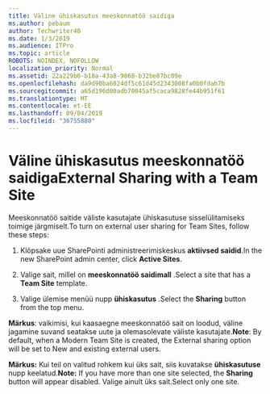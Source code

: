 ```yaml
---
title: Väline ühiskasutus meeskonnatöö saidiga
ms.author: pebaum
author: Techwriter40
ms.date: 1/3/2019
ms.audience: ITPro
ms.topic: article
ROBOTS: NOINDEX, NOFOLLOW
localization_priority: Normal
ms.assetid: 22a229b6-b18a-43a8-9868-b32be87bc09e
ms.openlocfilehash: da9d90ba6024df5c61d45d2343008fa0b0fdab7b
ms.sourcegitcommit: a65d196d00adb70045af5caca9828fe44b951f61
ms.translationtype: MT
ms.contentlocale: et-EE
ms.lasthandoff: 09/04/2019
ms.locfileid: "36755880"
---
```

# <a name="external-sharing-with-a-team-site"></a><span data-ttu-id="c0d3d-102">Väline ühiskasutus meeskonnatöö saidiga</span><span class="sxs-lookup"><span data-stu-id="c0d3d-102">External Sharing with a Team Site</span></span>

<span data-ttu-id="c0d3d-103">Meeskonnatöö saitide väliste kasutajate ühiskasutuse sisselülitamiseks toimige järgmiselt.</span><span class="sxs-lookup"><span data-stu-id="c0d3d-103">To turn on external user sharing for Team Sites, follow these steps:</span></span> 
  
1. <span data-ttu-id="c0d3d-104">Klõpsake uue SharePointi administreerimiskeskus **aktiivsed saidid**.</span><span class="sxs-lookup"><span data-stu-id="c0d3d-104">In the new SharePoint admin center, click **Active Sites**.</span></span>
  
2. <span data-ttu-id="c0d3d-105">Valige sait, millel on **meeskonnatöö saidimall** .</span><span class="sxs-lookup"><span data-stu-id="c0d3d-105">Select a site that has a **Team Site** template.</span></span> 
  
3. <span data-ttu-id="c0d3d-106">Valige ülemise menüü nupp **ühiskasutus** .</span><span class="sxs-lookup"><span data-stu-id="c0d3d-106">Select the **Sharing** button from the top menu.</span></span> 
  
 <span data-ttu-id="c0d3d-107">**Märkus**: vaikimisi, kui kaasaegne meeskonnatöö sait on loodud, väline jagamine suvand seatakse uute ja olemasolevate väliste kasutajate.</span><span class="sxs-lookup"><span data-stu-id="c0d3d-107">**Note**: By default, when a Modern Team Site is created, the External sharing option will be set to New and existing external users.</span></span> 
  
 <span data-ttu-id="c0d3d-108">**Märkus:** Kui teil on valitud rohkem kui üks sait, siis kuvatakse **ühiskasutuse** nupp keelatud.</span><span class="sxs-lookup"><span data-stu-id="c0d3d-108">**Note:** If you have more than one site selected, the **Sharing** button will appear disabled.</span></span> <span data-ttu-id="c0d3d-109">Valige ainult üks sait.</span><span class="sxs-lookup"><span data-stu-id="c0d3d-109">Select only one site.</span></span> 
  

